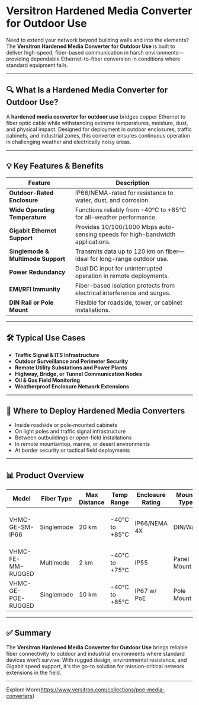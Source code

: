 # Versitron Hardened Media Converter for Outdoor Use

Need to extend your network beyond building walls and into the elements? The **Versitron Hardened Media Converter for Outdoor Use** is built to deliver high-speed, fiber-based communication in harsh environments—providing dependable Ethernet-to-fiber conversion in conditions where standard equipment fails.

---

## 🔍 What Is a Hardened Media Converter for Outdoor Use?

A **hardened media converter for outdoor use** bridges copper Ethernet to fiber optic cable while withstanding extreme temperatures, moisture, dust, and physical impact. Designed for deployment in outdoor enclosures, traffic cabinets, and industrial zones, this converter ensures continuous operation in challenging weather and electrically noisy areas.

---

## 💡 Key Features & Benefits

| Feature                          | Description                                                                   |
|----------------------------------|-------------------------------------------------------------------------------|
| **Outdoor-Rated Enclosure**      | IP66/NEMA-rated for resistance to water, dust, and corrosion.                |
| **Wide Operating Temperature**   | Functions reliably from -40°C to +85°C for all-weather performance.          |
| **Gigabit Ethernet Support**     | Provides 10/100/1000 Mbps auto-sensing speeds for high-bandwidth applications. |
| **Singlemode & Multimode Support** | Transmits data up to 120 km on fiber—ideal for long-range outdoor use.     |
| **Power Redundancy**             | Dual DC input for uninterrupted operation in remote deployments.              |
| **EMI/RFI Immunity**             | Fiber-based isolation protects from electrical interference and surges.       |
| **DIN Rail or Pole Mount**       | Flexible for roadside, tower, or cabinet installations.                       |

---

## 🛠️ Typical Use Cases

- **Traffic Signal & ITS Infrastructure**  
- **Outdoor Surveillance and Perimeter Security**  
- **Remote Utility Substations and Power Plants**  
- **Highway, Bridge, or Tunnel Communication Nodes**  
- **Oil & Gas Field Monitoring**  
- **Weatherproof Enclosure Network Extensions**

---

## 🛒 Where to Deploy Hardened Media Converters

- Inside roadside or pole-mounted cabinets  
- On light poles and traffic signal infrastructure  
- Between outbuildings or open-field installations  
- In remote mountaintop, marine, or desert environments  
- At border security or tactical field deployments

---

## 📊 Product Overview

| Model                  | Fiber Type   | Max Distance | Temp Range        | Enclosure Rating | Mount Type    | Use Case                             |
|------------------------|--------------|--------------|--------------------|-------------------|----------------|--------------------------------------|
| VHMC-GE-SM-IP66        | Singlemode   | 20 km        | -40°C to +85°C     | IP66/NEMA 4X      | DIN/Wall       | Traffic cabinet and roadside use     |
| VHMC-FE-MM-RUGGED      | Multimode    | 2 km         | -40°C to +75°C     | IP55              | Panel Mount    | Factory perimeter outdoor link       |
| VHMC-GE-POE-RUGGED     | Singlemode   | 10 km        | -40°C to +85°C     | IP67 w/ PoE        | Pole Mount     | IP camera or sensor backhaul         |

---

## ✅ Summary

The **Versitron Hardened Media Converter for Outdoor Use** brings reliable fiber connectivity to outdoor and industrial environments where standard devices won’t survive. With rugged design, environmental resistance, and Gigabit speed support, it's the go-to solution for mission-critical network extensions in the field.

---

Explore More(https://www.versitron.com/collections/poe-media-converters)
